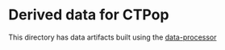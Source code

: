 # Derived data for CTPop

This directory has data artifacts built using the [data-processor](../data-processor/)
